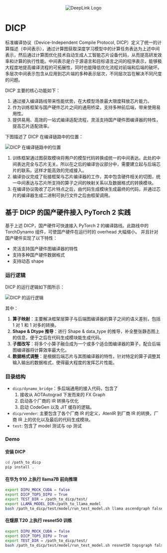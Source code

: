 <!-- markdownlint-disable-next-line MD041 MD033 -->
<div align=center>
<!-- markdownlint-disable-next-line MD033 -->
<img src="https://deeplink.readthedocs.io/zh-cn/latest/_static/image/logo.png" alt="DeepLink Logo">
</div>


# DICP

标准编译协议（Device-Independent Compile Protocol, DICP）定义了统一的计算描述（中间表示），通过计算图获取深度学习模型中的计算任务表达为上述中间表示，然后通过计算图优化技术自动生成人工智能芯片设备代码，从而提高研发效率和计算的执行性能。中间表示是介于源语言和目标语言之间的程序表示，能够极大程度地提高编译流程的可拓展性，同时也能降低优化流程对前端和后端的破坏。多层次中间表示包含从应用到芯片端的多种表示层次，不同层次旨在解决不同尺度的问题。

DICP 主要的核心功能如下：

1. 通过接入编译路线带来性能优势，在大模型场景最大限度释放芯片能力。
2. 作为训练框架与国产硬件芯片之间的通用桥梁，支持多种前后端，带来使用易用性。
3. 提供易用、高效的一站式编译适配流程，灵活支持国产硬件图编译器的特性，提高芯片适配效率。

下图描述了 DICP 在编译链路中的位置：

![DICP 在编译链路中的位置](https://deeplink.readthedocs.io/zh-cn/latest/_static/image/DICP/dicp_flow.png)

1. 训练框架通过图获取模块将用户的模型代码转换成统一的中间表达。此处的中间表达完全与芯片无关。所以在之后的编译协议部分中，需要建立起与后端芯片的联系。这样才能高效的完成接入。
2. 编译协议完成了衔接框架与芯片编译器的工作，其中包含硬件相关的切图，统一中间表达与芯片所支持的算子之间的映射关系以及数据格式的转换模块。
3. 在编译协议吸收了芯片特点之后，由代码生成模块生成最终的代码，并通过芯片的编译器生成二进制可执行文件之后由框架调用。

## 基于 DICP 的国产硬件接入 PyTorch 2 实践

<!-- ### DICP vs 纯 Dynamo -->

基于上述 DICP，国产硬件可快速接入 PyTorch 2 的编译路线。此路线中的 TorchDynamo 组件，可使国产硬件在运行时的 overhead 大幅缩小。
并且针对国产硬件实现了以下特性：

- 灵活支持国产硬件图编译器的特性
- 支持多种国产硬件数据格式
- 支持动态 shape

### 运行逻辑

DICP 的运行逻辑如下图所示：

<!-- (**这张图有问题，需要讨论 by jinminxi**) -->
![DICP 的运行逻辑](https://deeplink.readthedocs.io/zh-cn/latest/_static/image/DICP/structure.png)

其中：

1. **算子映射**：主要解决框架层算子与后端图编译器的算子之间的语义差别，包括 1 对 1 和 1 对多的转换。
2. **Shape & Dtype 推导**：进行 Shape & data_type 的推导，补全整张静态图上的信息，便于之后在代码生成模块能生成代码。
3. **子图改写**：将多个小算子融合成为一个或多个适合图编译器的算子，配合后端图编译器将计算效率最大化。
4. **数据格式调整**：是根据后端芯片与其图编译器的特性，针对特定的算子调整其输入输出的数据格式，使得最大程度的发挥芯片性能。

### 目录结构

- `dicp/dynamo_bridge`：多后端通用的接入代码，包含了
  1. 接收从 AOTAutograd 下发而来的 FX Graph
  2. 启动各个厂商的 IR 转换与优化
  3. 启动 CodeGen 以及 JIT 缓存的逻辑。
- `dicp/vender`: 主要包含了各个厂商 IR 的定义，AtenIR 到厂商 IR 的转换，厂商 IR 上的优化以及最后的代码生成模块。
- `test`: 包含了 model 测试与 op 测试

### Demo

#### 安装 DICP

```bash
cd /path_to_dicp
pip install .
```

#### 在华为 910 上执行 llama7B 前向推理

```bash
export DIPU_MOCK_CUDA = false
export DICP_TOPS_DIPU = True
export TEST_DIR = /path_to_dicp/test/
export LLAMA_MODEL_DIR=/path_to_llama_model
bash /path_to_dicp/test/model/run_test_model.sh llama ascendgraph false
```

#### 在燧原 T20 上执行 resnet50 训练

```bash
export DIPU_MOCK_CUDA = false
export DICP_TOPS_DIPU = True
export TEST_DIR = /path_to_dicp/test/
bash /path_to_dicp/test/model/run_test_model.sh resnet50 topsgraph false
```

